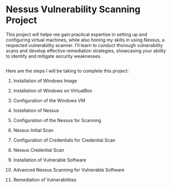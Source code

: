 # Nessus Vulnerability Scanning Project

This project will helpe me gain practical expertise in setting up and configuring virtual machines, while also honing my skills in using Nessus, a respected vulnerability scanner. I'll learn to conduct thorough vulnerability scans and develop effective remediation strategies, showcasing your ability to identify and mitigate security weaknesses.

<h2></h2>

Here are the steps I will be taking to complete this project:

1. Installation of Windows Image

2. Installation of Windows on VirtualBox

3. Configuration of the Windows VM

4. Installation of Nessus

5. Configuration of the Nessus for Scanning

6. Nessus Initial Scan

7. Configuration of Credentials for Credential Scan

8. Nessus Credential Scan

9. Installation of Vulnerable Software

10. Advanced Nessus Scanning for Vulnerable Software

11. Remediation of Vulnerabilities 
